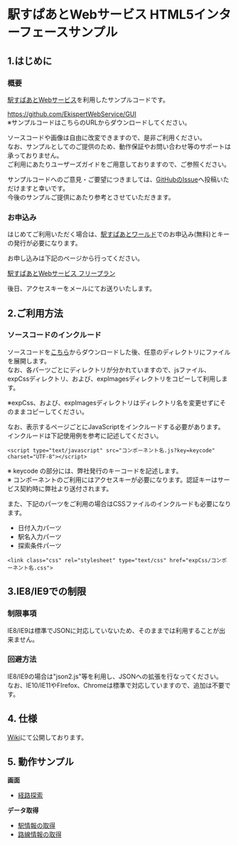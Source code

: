 # 駅すぱあとWebサービス HTML5インターフェースサンプル

## 1.はじめに

### 概要

[駅すぱあとWebサービス](https://ekiworld.net/service/sier/webservice/index.html)を利用したサンプルコードです。  

https://github.com/EkispertWebService/GUI  
※サンプルコードはこちらのURLからダウンロードしてください。

ソースコードや画像は自由に改変できますので、是非ご利用ください。  
なお、サンプルとしてのご提供のため、動作保証やお問い合わせ等のサポートは承っておりません。  
ご利用にあたりユーザーズガイドをご用意しておりますので、ご参照ください。  

サンプルコードへのご意見・ご要望につきましては、[GitHubのIssue](https://github.com/EkispertWebService/GUI/issues/new)へ投稿いただけますと幸いです。  
今後のサンプルご提供にあたり参考とさせていただきます。  

### お申込み

はじめてご利用いただく場合は、[駅すぱあとワールド](https://ekiworld.net/)でのお申込み(無料)とキーの発行が必要になります。

お申し込みは下記のページから行ってください。

[駅すぱあとWebサービス フリープラン](https://ekiworld.net/service/sier/webservice/free_provision.html)

後日、アクセスキーをメールにてお送りいたします。

## 2.ご利用方法

 ### ソースコードのインクルード

ソースコードを[こちら](https://github.com/EkispertWebService/GUI)からダウンロードした後、任意のディレクトリにファイルを展開します。  
なお、各パーツごとにディレクトリが分かれていますので、jsファイル、expCssディレクトリ、および、expImagesディレクトリをコピーして利用します。  

※expCss、および、expImagesディレクトリはディレクトリ名を変更せずにそのままコピーしてください。

なお、表示するページごとにJavaScriptをインクルードする必要があります。  
インクルードは下記使用例を参考に記述してください。  

`<script type="text/javascript" src="コンポーネント名.js?key=keycode" charset="UTF-8"></script>`

※ keycode の部分には、弊社発行のキーコードを記述します。  
※ コンポーネントのご利用にはアクセスキーが必要になります。認証キーはサービス契約時に弊社より送付されます。  

また、下記のパーツをご利用の場合はCSSファイルのインクルードも必要になります。  

* 日付入力パーツ  
* 駅名入力パーツ  
* 探索条件パーツ  

`<link class="css" rel="stylesheet" type="text/css" href="expCss/コンポーネント名.css">`

## 3.IE8/IE9での制限

### 制限事項

IE8/IE9は標準でJSONに対応していないため、そのままでは利用することが出来ません。  

### 回避方法

IE8/IE9の場合は"json2.js"等を利用し、JSONへの拡張を行なってください。  
なお、IE10/IE11やFIrefox、Chromeは標準で対応していますので、追加は不要です。  

## 4. 仕様

[Wiki](https://github.com/EkispertWebService/GUI-LightEdition/wiki)にて公開しております。

## 5. 動作サンプル

**画面**

* [経路探索](file:///Users/hikaru/work/git/EkispertWebService/GUI-LightEdition/sample/sample.html)

**データ取得**

* [駅情報の取得](http://ekispertwebservice.github.io/GUI-LightEdition/sample/stationInfo.html)
* [路線情報の取得](http://ekispertwebservice.github.io/GUI-LightEdition/sample/railInfo.html)
